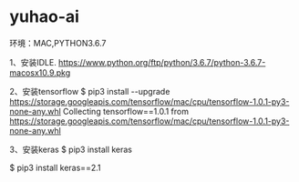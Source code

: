 # yuhao-ai



环境：MAC,PYTHON3.6.7

1、安装IDLE.
https://www.python.org/ftp/python/3.6.7/python-3.6.7-macosx10.9.pkg

2、安装tensorflow
$ pip3 install --upgrade https://storage.googleapis.com/tensorflow/mac/cpu/tensorflow-1.0.1-py3-none-any.whl
Collecting tensorflow==1.0.1 from https://storage.googleapis.com/tensorflow/mac/cpu/tensorflow-1.0.1-py3-none-any.whl

3、安装keras
$ pip3 install keras

$ pip3 install keras==2.1
